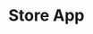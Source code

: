 # Store App

<div style="position: relative; display: inline-block;">
    <img src="https://github.com/Mohamed-Tamer-1/Dart-Flutter/blob/main/Store%20App/ScreenShots/Screenshot_1726055934.png" width="230" style="position: absolute; z-index: 4; margin-left: 60px;">
    <img src="https://github.com/Mohamed-Tamer-1/Dart-Flutter/blob/main/Store%20App/ScreenShots/Screenshot_1726055938.png" width="230" style="position: absolute; z-index: 4; margin-left: 60px;">
    <img src="https://github.com/Mohamed-Tamer-1/Dart-Flutter/blob/main/Store%20App/ScreenShots/Screenshot_1726055259.png" width="230" style="position: absolute; z-index: 1; margin-left: 0;">
    <img src="https://github.com/Mohamed-Tamer-1/Dart-Flutter/blob/main/Store%20App/ScreenShots/Screenshot_1726055262.png" width="230" style="position: absolute; z-index: 2; margin-left: 20px;">
    <img src="https://github.com/Mohamed-Tamer-1/Dart-Flutter/blob/main/Store%20App/ScreenShots/Screenshot_1726055281.png" width="230" style="position: absolute; z-index: 3; margin-left: 40px;">
    <img src="https://github.com/Mohamed-Tamer-1/Dart-Flutter/blob/main/Store%20App/ScreenShots/Screenshot_1726055287.png" width="230" style="position: absolute; z-index: 4; margin-left: 60px;">
    <img src="https://github.com/Mohamed-Tamer-1/Dart-Flutter/blob/main/Store%20App/ScreenShots/Screenshot_1726055295.png" width="230" style="position: absolute; z-index: 4; margin-left: 60px;">
</div>
